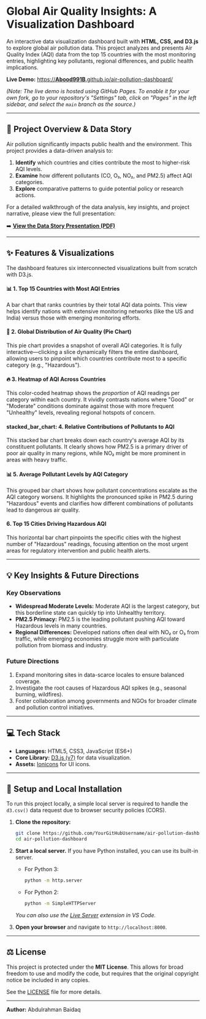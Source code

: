 # Global Air Quality Insights: A Visualization Dashboard



An interactive data visualization dashboard built with **HTML, CSS, and D3.js** to explore global air pollution data. This project analyzes and presents Air Quality Index (AQI) data from the top 15 countries with the most monitoring entries, highlighting key pollutants, regional differences, and public health implications.

**Live Demo:** [https://**Abood991B**.github.io/air-pollution-dashboard/](https://Abood991B.github.io/air-pollution-dashboard/)

*(Note: The live demo is hosted using GitHub Pages. To enable it for your own fork, go to your repository's "Settings" tab, click on "Pages" in the left sidebar, and select the `main` branch as the source.)*

---

## 📖 Project Overview & Data Story

Air pollution significantly impacts public health and the environment. This project provides a data-driven analysis to:
1.  **Identify** which countries and cities contribute the most to higher-risk AQI levels.
2.  **Examine** how different pollutants (CO, O₃, NO₂, and PM2.5) affect AQI categories.
3.  **Explore** comparative patterns to guide potential policy or research actions.

For a detailed walkthrough of the data analysis, key insights, and project narrative, please view the full presentation:

➡️ **[View the Data Story Presentation (PDF)](./Air_Pollution_Data_Story.pdf)**

---

## ✨ Features & Visualizations

The dashboard features six interconnected visualizations built from scratch with D3.js.

#### 📊 1. Top 15 Countries with Most AQI Entries
A bar chart that ranks countries by their total AQI data points. This view helps identify nations with extensive monitoring networks (like the US and India) versus those with emerging monitoring efforts.

#### 🥧 2. Global Distribution of Air Quality (Pie Chart)
This pie chart provides a snapshot of overall AQI categories. It is fully interactive—clicking a slice dynamically filters the entire dashboard, allowing users to pinpoint which countries contribute most to a specific category (e.g., "Hazardous").

#### 🔥 3. Heatmap of AQI Across Countries
This color-coded heatmap shows the *proportion* of AQI readings per category within each country. It vividly contrasts nations where "Good" or "Moderate" conditions dominate against those with more frequent "Unhealthy" levels, revealing regional hotspots of concern.

####  stacked_bar_chart: 4. Relative Contributions of Pollutants to AQI
This stacked bar chart breaks down each country's average AQI by its constituent pollutants. It clearly shows how PM2.5 is a primary driver of poor air quality in many regions, while NO₂ might be more prominent in areas with heavy traffic.

#### 📊 5. Average Pollutant Levels by AQI Category
This grouped bar chart shows how pollutant concentrations escalate as the AQI category worsens. It highlights the pronounced spike in PM2.5 during "Hazardous" events and clarifies how different combinations of pollutants lead to dangerous air quality.

####    6. Top 15 Cities Driving Hazardous AQI
This horizontal bar chart pinpoints the specific cities with the highest number of "Hazardous" readings, focusing attention on the most urgent areas for regulatory intervention and public health alerts.

---

## 💡 Key Insights & Future Directions

### Key Observations
*   **Widespread Moderate Levels:** Moderate AQI is the largest category, but this borderline state can quickly tip into Unhealthy territory.
*   **PM2.5 Primacy:** PM2.5 is the leading pollutant pushing AQI toward Hazardous levels in many countries.
*   **Regional Differences:** Developed nations often deal with NO₂ or O₃ from traffic, while emerging economies struggle more with particulate pollution from biomass and industry.

### Future Directions
1.  Expand monitoring sites in data-scarce locales to ensure balanced coverage.
2.  Investigate the root causes of Hazardous AQI spikes (e.g., seasonal burning, wildfires).
3.  Foster collaboration among governments and NGOs for broader climate and pollution control initiatives.

---

## 💻 Tech Stack

*   **Languages:** HTML5, CSS3, JavaScript (ES6+)
*   **Core Library:** [D3.js (v7)](https://d3js.org/) for data visualization.
*   **Assets:** [Ionicons](https://ionic.io/ionicons) for UI icons.

---

## 🚀 Setup and Local Installation

To run this project locally, a simple local server is required to handle the `d3.csv()` data request due to browser security policies (CORS).

1.  **Clone the repository:**
    ```bash
    git clone https://github.com/YourGitHubUsername/air-pollution-dashboard.git
    cd air-pollution-dashboard
    ```

2.  **Start a local server.** If you have Python installed, you can use its built-in server.
    *   For Python 3:
        ```bash
        python -m http.server
        ```
    *   For Python 2:
        ```bash
        python -m SimpleHTTPServer
        ```
    *You can also use the [Live Server](https://marketplace.visualstudio.com/items?itemName=ritwickdey.LiveServer) extension in VS Code.*

3.  **Open your browser** and navigate to `http://localhost:8000`.

---

## ⚖️ License

This project is protected under the **MIT License**. This allows for broad freedom to use and modify the code, but requires that the original copyright notice be included in any copies.

See the [LICENSE](./LICENSE) file for more details.

---
**Author:** Abdulrahman Baidaq

